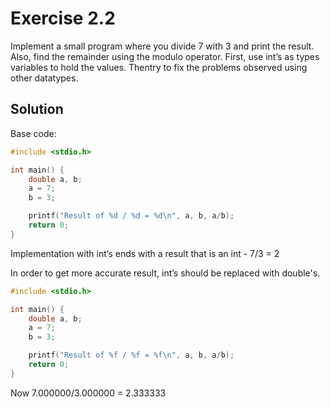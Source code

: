 
# Exercise 2.2

Implement a small program where you divide 7 with 3 and print the result. Also, find the remainder using the modulo operator. First, use int’s as types variables to hold the values. Thentry to fix the problems observed using other datatypes.

## Solution
Base code:

```c
#include <stdio.h>

int main() {
    double a, b;
    a = 7;
    b = 3;

    printf("Result of %d / %d = %d\n", a, b, a/b);
    return 0;
}
```

Implementation with int’s ends with a result that is an int - 7/3 = 2

In order to get more accurate result, int’s should be replaced with double's.

```c
#include <stdio.h>

int main() {
    double a, b;
    a = 7;
    b = 3;

    printf("Result of %f / %f = %f\n", a, b, a/b);
    return 0;
}
```

Now 7.000000/3.000000 = 2.333333





